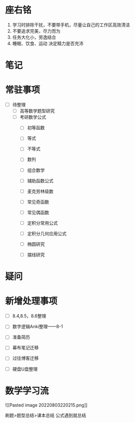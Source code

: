 ```toc
```
# 座右铭
1. 学习时排除干扰，不要带手机，尽量让自己的工作区高效清洁
2. 不要追求完美，尽力而为
3. 任务大化小，劳逸结合
4. 睡眠、饮食、运动 决定精力是否充沛

# 笔记


# 常驻事项
- [ ] 待整理
	- [ ] 高等数学题型研究
	- [ ] 考研数学公式
		- [ ] 初等函数
		- [ ] 等式
		- [ ] 不等式
		- [ ] 数列
		- [ ] 组合数学
		- [ ] 辅助函数公式
		- [ ] 麦克劳林级数
		- [ ] 常见奇函数
		- [ ] 常见偶函数
		- [ ] 定积分常用公式
		- [ ] 定积分几何应用公式
		- [ ] 椭圆研究
		- [ ] 摆线研究


# 疑问
# 新增处理事项
- [ ] 8.4,8.5，8.6整理 
- [ ] 数字逻辑Anki整理——8-1

- [ ] 准备简历
- [ ] 幕布笔记迁移
- [ ] 过往博客迁移
- [ ] 硬盘U盘整理


# 数学学习流
![[Pasted image 20220803220215.png]]

刷题>题型总结>课本总结
公式遇到就总结
